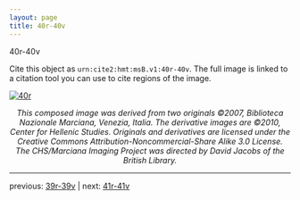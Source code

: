 ```yaml
---
layout: page
title: 40r-40v
---
```


40r-40v

Cite this object as `urn:cite2:hmt:msB.v1:40r-40v`. The full image is linked to a citation tool you can use to cite regions of the image.

[![40r](http://www.homermultitext.org/iipsrv?IIIF=/project/homer/pyramidal/deepzoom/hmt/vbbifolio/v1/vb_39v_40r.tif/full/800,/0/default.jpg)](http://www.homermultitext.org/ict2/?urn=urn:cite2:hmt:vbbifolio.v1:vb_39v_40r) 

<p style="text-align: center; font-style: italic;">This composed image was derived from two originals ©2007, Biblioteca Nazionale Marciana, Venezia, Italia. The derivative images are ©2010, Center for Hellenic Studies. Originals and derivatives are licensed under the Creative Commons Attribution-Noncommercial-Share Alike 3.0 License. The CHS/Marciana Imaging Project was directed by David Jacobs of the British Library.</p>

---

previous: [39r-39v](../39r-39v/) | next: [41r-41v](../41r-41v/)
